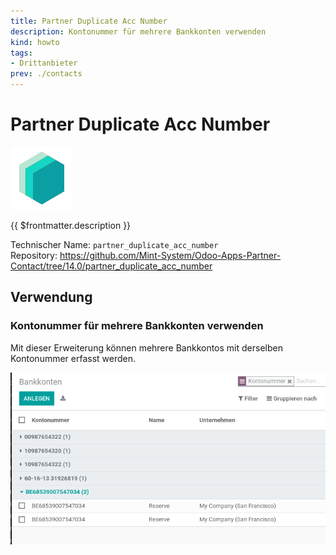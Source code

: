 ```yaml
---
title: Partner Duplicate Acc Number
description: Kontonummer für mehrere Bankkonten verwenden
kind: howto
tags:
- Drittanbieter
prev: ./contacts
---
```

# Partner Duplicate Acc Number
![](attachments/icons_odoo_mint_system.png)

{{ $frontmatter.description }}

Technischer Name: `partner_duplicate_acc_number`\
Repository: <https://github.com/Mint-System/Odoo-Apps-Partner-Contact/tree/14.0/partner_duplicate_acc_number>

## Verwendung

### Kontonummer für mehrere Bankkonten verwenden

Mit dieser Erweiterung können mehrere Bankkontos mit derselben Kontonummer erfasst werden. 

![](attachments/Partner%20Duplicate%20Acc%20Number.png)